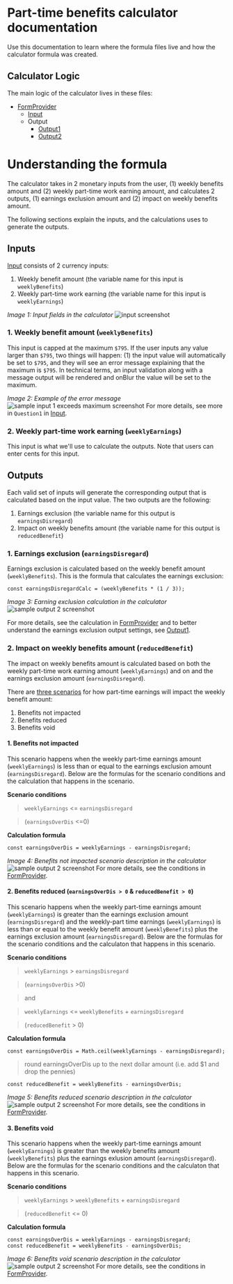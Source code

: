 # Part-time benefits calculator documentation
Use this documentation to learn where the formula files live and how the calculator formula was created.

## Calculator Logic
The main logic of the calculator lives in these files:
- [FormProvider](../src/components/Calculator/index.js)
  - [Input](../src/components/Calculator/inputs.js)
  - Output
    - [Output1](../src/components/Calculator/output1.js)
    - [Output2](../src/components/Calculator/output2.js)

# Understanding the formula
The calculator takes in 2 monetary inputs from the user, (1) weekly benefits amount and (2) weekly part-time work earning amount, and calculates 2 outputs, (1) earnings exclusion amount and (2) impact on weekly benefits amount. 

The following sections explain the inputs, and the calculations uses to generate the outputs. 

## Inputs

[Input](../src/components/Calculator/inputs.js) consists of 2 currency inputs:
1. Weekly benefit amount (the variable name for this input is `weeklyBenefits`)
2. Weekly part-time work earning (the variable name for this input is `weeklyEarnings`) 

*Image 1: Input fields in the calculator*
![input screenshot](./media/input.png)

### 1. Weekly benefit amount (`weeklyBenefits`)

This input is capped at the maximum `$795`. If the user inputs any value larger than `$795`, two things will happen: (1) the input value will automatically be set to `$795`, and they will see an error message explaining that the maximum is `$795`. In technical terms, an input validation along with a message output will be rendered and onBlur the value will be set to the maximum.

*Image 2: Example of the error message*
![sample input 1 exceeds maximum screenshot](./media/input1-validation.png)
For more details, see more in `Question1` in [Input](../src/components/Calculator/inputs.js).

### 2. Weekly part-time work earning (`weeklyEarnings`)

This input is what we'll use to calculate the outputs. Note that users can enter cents for this input.

## Outputs

Each valid set of inputs will generate the corresponding output that is calculated based on the input value. The two outputs are the following: 
1. Earnings exclusion (the variable name for this output is `earningsDisregard`)
2. Impact on weekly benefits amount (the variable name for this output is `reducedBenefit`)

### 1. Earnings exclusion (`earningsDisregard`)

Earnings exclusion is calculated based on the weekly benefit amount (`weeklyBenefits`). This is the formula that calculates the earnings exclusion:

```
const earningsDisregardCalc = (weeklyBenefits * (1 / 3));
```
*Image 3: Earning exclusion calculation in the calculator*
![sample output 2 screenshot](./media/output1.png)

For more details, see the calculation in [FormProvider](../src/components/Calculator/index.js)
and to better understand the earnings exclusion output settings, see [Output1](../src/components/Calculator/output1.js).

### 2. Impact on weekly benefits amount (`reducedBenefit`)

The impact on weekly benefits amount is calculated based on both the weekly part-time work earning amount (`weeklyEarnings`) and on and the earnings exclusion amount (`earningsDisregard`).

There are [three scenarios](../src/components/Calculator/output2.js) for how part-time earnings will impact the weekly benefit amount:
1. Benefits not impacted
2. Benefits reduced
3. Benefits void


#### 1. Benefits not impacted 

This scenario happens when the weekly part-time earnings amount (`weeklyEarnings`) is less than or equal to the earnings exclusion amount (`earningsDisregard`). Below are the formulas for the scenario conditions and the calculation that happens in the scenario.  

**Scenario conditions**

> `weeklyEarnings` <= `earningsDisregard`  

> (`earningsOverDis` <=0)  

**Calculation formula**
```
const earningsOverDis = weeklyEarnings - earningsDisregard;
```
*Image 4: Benefits not impacted scenario description in the calculator* 
![sample output 2 screenshot](./media/output2-1.png)
For more details, see the conditions in [FormProvider](../src/components/Calculator/index.js).

#### 2. Benefits reduced (`earningsOverDis > 0` & `reducedBenefit > 0`)

This scenario happens when the weekly part-time earnings amount (`weeklyEarnings`) is greater than the earnings exclusion amount (`earningsDisregard`) and the weekly-part time earnings (`weeklyEarnings`) is less than or equal to the weekly benefit amount (`weeklyBenefits`) plus the earnings exclusion amount (`earningsDisregard`). Below are the formulas for the scenario conditions and the calculaton that happens in this scenario. 

**Scenario conditions**

> `weeklyEarnings` > `earningsDisregard` 

> (`earningsOverDis` >0) 

> and  

> `weeklyEarnings` <= `weeklyBenefits` + `earningsDisregard`  

>(`reducedBenefit` > 0)  

**Calculation formula**
```
const earningsOverDis = Math.ceil(weeklyEarnings - earningsDisregard);
```
> round earningsOverDis up to the next dollar amount (i.e. add $1 and drop the pennies)

```
const reducedBenefit = weeklyBenefits - earningsOverDis;
```
*Image 5: Benefits reduced scenario description in the calculator* 
![sample output 2 screenshot](./media/output2-2.png)
For more details, see the conditions in [FormProvider](../src/components/Calculator/index.js).

#### 3. Benefits void
This scenario happens when the weekly part-time earnings amount (`weeklyEarnings`) is greater than the weekly benefits amount (`weeklyBenefits`) plus the earnings exlusion amount (`earningsDisregard`).  Below are the formulas for the scenario conditions and the calculaton that happens in this scenario. 

**Scenario conditions**
>`weeklyEarnings` > `weeklyBenefits` + `earningsDisregard`  

> (`reducedBenefit` <= 0)  

**Calculation formula**
```
const earningsOverDis = weeklyEarnings - earningsDisregard;
const reducedBenefit = weeklyBenefits - earningsOverDis;
```
*Image 6: Benefits void scenario description in the calculator*
![sample output 2 screenshot](./media/output2-3.png)
For more details, see the conditions in [FormProvider](../src/components/Calculator/index.js).
